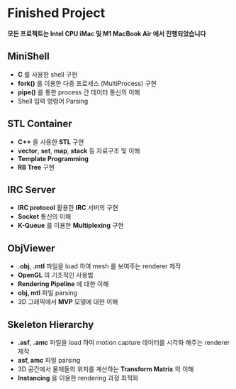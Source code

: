 # Finished Project

**모든 프로젝트는 Intel CPU iMac 및 M1 MacBook Air 에서 진행되었습니다**

## MiniShell

- **C** 를 사용한 shell 구현
- **fork()** 를 이용한 다중 프로세스 (MultiProcess) 구현
- **pipe()** 를 통한 process 간 데이터 통신의 이해
- Shell 입력 명령어 Parsing

## STL Container

- **C++** 을 사용한 **STL** 구현
- **vector**, **set**, **map**, **stack** 등 자료구조 및 이해
- **Template Programming**
- **RB Tree** 구현

## IRC Server

- **IRC protocol** 활용한 **IRC** 서버의 구현
- **Socket** 통신의 이해
- **K-Queue** 를 이용한 **Multiplexing** 구현

## ObjViewer

- **.obj**, **.mtl** 파일을 load 하여 mesh 를 보여주는 renderer 제작
- **OpenGL** 의 기초적인 사용법
- **Rendering Pipeline** 에 대한 이해
- **obj, mtl** 파일 parsing
- 3D 그래픽에서 **MVP** 모델에 대한 이해

## Skeleton Hierarchy 

- **.asf**, **.amc** 파일을 load 하여 motion capture 데이터를 시각화 해주는 renderer 제작
- **asf, amc** 파일 parsing
- 3D 공간에서 물체들의 위치를 계산하는 **Transform Matrix** 의 이해
- **Instancing** 을 이용한 rendering 과정 최적화
